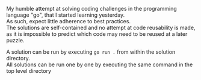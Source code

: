 My humble attempt at solving coding challenges in the programming language "go", that I started learning yesterday.  
As such, expect little adherence to best practices.  
The solutions are self-contained and no attempt at code reusability is made, as it is impossible to predict which code may need to be reused at a later puzzle.  
  
A solution can be run by executing ```go run .``` from within the solution directory.  
All solutions can be run one by one by executing the same command in the top level directory
